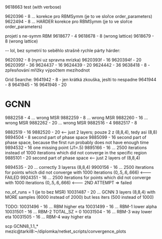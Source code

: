 9618663 test (with verbose)

9620396 - 8 ... korekce pro RBMSymm (je to ve slořce order_parameters) 
9622494 - 8 ... HARDER korekce pro RBMSymm (je to ve slořce order_parameters) 


projetí s ne-symm RBM
9618677 - 4
9618678 - 8 (wrong lattice)
9618679 - 8 (wrong lattice)

-- lol, bez symetrií to seběhlo strašně rychle
párty hárder:

9620392 - 8 (nyni uz spravna mrizka)
9620393f - 16
9620394f - 20
9620395f - 36
9624437 - 16
9624439 - 20
9624442 - 36
9638418 - 8 - zpřesňování mřížky výpočtem mezihodnot

Grid Searche:
9641942 - 8 - jen krátká zkouška, jeslti to nespadne
9641944 - 8
9641945 - 16
9641946 - 20

# GCNN
9882258 - 4  ... wrong MSR
9882259 - 8  ... wrong MSR
9882260 - 16 ... wrong MSR
9882262 - 20 ... wrong MSR
9882516 - 4
9882517 - 8

9882519 - 16
9882520 - 20 <-- just 2 layers; pouze 2 z (8,8,4), tedy asi (8,8)
9894504 - 8 second part of phase space
9885099 - 16 second part of phase space, because the first run probably does not have enough time
9894532 - 16 one missing point (J1=.5)
9895166 - 16 ... 2500 iterations instead of 1000 iterations which did not converge in the specific region
9885101 - 20 second part of phase space <-- just 2 layers of (8,8,4)

9894535 - 20 ... correctly 3 layerss (8,8,4)
9900156 - 16 ... 2500 iterations for points which did not converge with 1000 iterations (0,.5,.6,.666) <--- FAILED
9924351 - 16 ... 2500 iterations for points which did not converge with 1000 iterations (0,.5,.6,.666) <--- 2ND ATTEMPT => failed

no_of_runs = 1 (je to bez MSR)
10031487 - 20 ... GCNN 3 layers (8,8,4) with MORE samples (6000 instead of 2000) but less iters (500 instead of 1000)

TODO:
10031496 - 16 ... RBM higher eta
10031499 - 16 ... RBM-1 lower alpha
10031501 - 16 ... RBM-2 TOTAL_SZ = 0
10031504 - 16 ... RBM-3 way lower eta
10031505 - 16 ... RBM-4 way higher eta

scp GCNN8_1.1_* mezic@tarkil8:~/diplomka/netket_scripts/convergence_plots